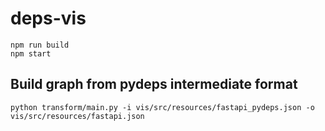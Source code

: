 # deps-vis

`npm run build`  
`npm start`

## Build graph from pydeps intermediate format
`python transform/main.py -i vis/src/resources/fastapi_pydeps.json -o vis/src/resources/fastapi.json`
